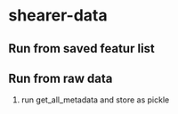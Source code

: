 # shearer-data

## Run from saved featur list

## Run from raw data
1. run get_all_metadata and store as pickle
